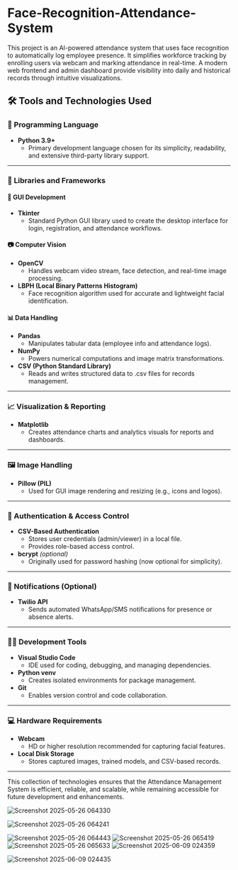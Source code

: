 # Face-Recognition-Attendance-System
This project is an AI-powered attendance system that uses face recognition to automatically log employee presence. It simplifies workforce tracking by enrolling users via webcam and marking attendance in real-time. A modern web frontend and admin dashboard provide visibility into daily and historical records through intuitive visualizations.

## 🛠️ Tools and Technologies Used

### 🐍 Programming Language
- **Python 3.9+**  
  - Primary development language chosen for its simplicity, readability, and extensive third-party library support.

---

### 🧱 Libraries and Frameworks

#### 🔧 GUI Development
- **Tkinter**  
  - Standard Python GUI library used to create the desktop interface for login, registration, and attendance workflows.

#### 📷 Computer Vision
- **OpenCV**  
  - Handles webcam video stream, face detection, and real-time image processing.
- **LBPH (Local Binary Patterns Histogram)**  
  - Face recognition algorithm used for accurate and lightweight facial identification.

#### 📊 Data Handling
- **Pandas**  
  - Manipulates tabular data (employee info and attendance logs).
- **NumPy**  
  - Powers numerical computations and image matrix transformations.
- **CSV (Python Standard Library)**  
  - Reads and writes structured data to .csv files for records management.

---

### 📈 Visualization & Reporting
- **Matplotlib**  
  - Creates attendance charts and analytics visuals for reports and dashboards.

---

### 🖼️ Image Handling
- **Pillow (PIL)**  
  - Used for GUI image rendering and resizing (e.g., icons and logos).

---

### 🔐 Authentication & Access Control
- **CSV-Based Authentication**  
  - Stores user credentials (admin/viewer) in a local file.
  - Provides role-based access control.
- **bcrypt** *(optional)*  
  - Originally used for password hashing (now optional for simplicity).

---

### 📲 Notifications (Optional)
- **Twilio API**  
  - Sends automated WhatsApp/SMS notifications for presence or absence alerts.

---

### 🧑‍💻 Development Tools
- **Visual Studio Code**  
  - IDE used for coding, debugging, and managing dependencies.
- **Python venv**  
  - Creates isolated environments for package management.
- **Git**  
  - Enables version control and code collaboration.

---

### 💻 Hardware Requirements
- **Webcam**  
  - HD or higher resolution recommended for capturing facial features.
- **Local Disk Storage**  
  - Stores captured images, trained models, and CSV-based records.

---

This collection of technologies ensures that the Attendance Management System is efficient, reliable, and scalable, while remaining accessible for future development and enhancements.



![Screenshot 2025-05-26 064330](https://github.com/user-attachments/assets/7c202ac1-2c85-4b38-b65f-7ade9c537d95)

![Screenshot 2025-05-26 064241](https://github.com/user-attachments/assets/25a304e6-dd4c-43a4-8635-af659a61082a)

![Screenshot 2025-05-26 064443](https://github.com/user-attachments/assets/463c20ce-871c-432f-b80f-6b591a1f435e)
![Screenshot 2025-05-26 065419](https://github.com/user-attachments/assets/ec86cdbd-c98c-4e89-92fe-c30e5679e090)
![Screenshot 2025-05-26 065633](https://github.com/user-attachments/assets/552f37d9-d070-47ef-a3fc-c3f6cfca1e4a)
![Screenshot 2025-06-09 024359](https://github.com/user-attachments/assets/48a32a67-899a-43eb-9707-d51dbd48ce9c)

![Screenshot 2025-06-09 024435](https://github.com/user-attachments/assets/d467a98d-1313-4edc-9e07-2074075ee6dd)
